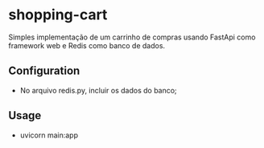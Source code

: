 # shopping-cart
Simples implementação de um carrinho de compras usando FastApi como framework web e Redis como banco de dados.


## Configuration
- No arquivo redis.py, incluir os dados do banco;


## Usage
- uvicorn main:app
